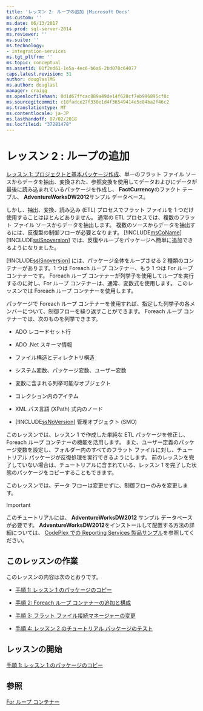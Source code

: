 ```yaml
---
title: 'レッスン 2: ループの追加 |Microsoft Docs'
ms.custom: ''
ms.date: 06/13/2017
ms.prod: sql-server-2014
ms.reviewer: ''
ms.suite: ''
ms.technology:
- integration-services
ms.tgt_pltfrm: ''
ms.topic: conceptual
ms.assetid: 01f2ed61-1e5a-4ec6-b6a6-2bd070c64077
caps.latest.revision: 31
author: douglaslMS
ms.author: douglasl
manager: craigg
ms.openlocfilehash: 0d1d67ffcac889a49de14f628cf7eb996895cf8c
ms.sourcegitcommit: c18fadce27f330e1d4f36549414e5c84ba2f46c2
ms.translationtype: MT
ms.contentlocale: ja-JP
ms.lasthandoff: 07/02/2018
ms.locfileid: "37281478"
---
```

# <a name="lesson-2-adding-looping"></a>レッスン 2 : ループの追加
  [レッスン 1: プロジェクトと基本パッケージ作成](lesson-1-create-a-project-and-basic-package-with-ssis.md)、単一のフラット ファイル ソースからデータを抽出、変換された、参照変換を使用してデータおよびにデータが最後に読み込まれているパッケージを作成し、 **FactCurrency**のファクト テーブル、 **AdventureWorksDW2012**サンプル データベース。  
  
 しかし、抽出、変換、読み込み (ETL) プロセスでフラット ファイルを 1 つだけ使用することはほとんどありません。 通常の ETL プロセスでは、複数のフラット ファイル ソースからデータを抽出します。 複数のソースからデータを抽出するには、反復型の制御フローが必要となります。  [!INCLUDE[msCoName](../includes/msconame-md.md)] [!INCLUDE[ssISnoversion](../includes/ssisnoversion-md.md)] では、反復やループをパッケージへ簡単に追加できるようになりました。  
  
 [!INCLUDE[ssISnoversion](../includes/ssisnoversion-md.md)] には、パッケージ全体をループさせる 2 種類のコンテナーがあります。1 つは Foreach ループ コンテナー、もう 1 つは For ループ コンテナーです。 Foreach ループ コンテナーが列挙子を使用してループを実行するのに対し、For ループ コンテナーは、通常、変数式を使用します。 このレッスンでは Foreach ループ コンテナーを使用します。  
  
 パッケージで Foreach ループ コンテナーを使用すれば、指定した列挙子の各メンバーについて、制御フローを繰り返すことができます。 Foreach ループ コンテナーでは、次のものを列挙できます。  
  
-   ADO レコードセット行  
  
-   ADO .Net スキーマ情報  
  
-   ファイル構造とディレクトリ構造  
  
-   システム変数、パッケージ変数、ユーザー変数  
  
-   変数に含まれる列挙可能なオブジェクト  
  
-   コレクション内のアイテム  
  
-   XML パス言語 (XPath) 式内のノード  
  
-   [!INCLUDE[ssNoVersion](../includes/ssnoversion-md.md)] 管理オブジェクト (SMO)  
  
 このレッスンでは、レッスン 1 で作成した単純な ETL パッケージを修正し、Foreach ループ コンテナーの機能を活用します。 また、ユーザー定義のパッケージ変数を設定し、フォルダー内のすべてのフラット ファイルに対し、チュートリアル パッケージが反復処理を実行できるようにします。 前のレッスンを完了していない場合は、チュートリアルに含まれている、レッスン 1 を完了した状態のパッケージをコピーすることもできます。  
  
 このレッスンでは、データ フローは変更せずに、制御フローのみを変更します。  
  
> [!IMPORTANT]  
>  このチュートリアルには、 **AdventureWorksDW2012** サンプル データベースが必要です。 **AdventureWorksDW2012**をインストールして配置する方法の詳細については、 [CodePlex での Reporting Services 製品サンプル](http://go.microsoft.com/fwlink/p/?LinkID=526910)を参照してください。  
  
## <a name="lesson-tasks"></a>このレッスンの作業  
 このレッスンの内容は次のとおりです。  
  
-   [手順 1: レッスン 1 のパッケージのコピー](lesson-2-1-copying-the-lesson-1-package.md)  
  
-   [手順 2: Foreach ループ コンテナーの追加と構成](lesson-2-2-adding-and-configuring-the-foreach-loop-container.md)  
  
-   [手順 3: フラット ファイル接続マネージャーの変更](lesson-2-3-modifying-the-flat-file-connection-manager.md)  
  
-   [手順 4: レッスン 2 のチュートリアル パッケージのテスト](lesson-2-4-testing-the-lesson-2-tutorial-package.md)  
  
## <a name="start-the-lesson"></a>レッスンの開始  
 [手順 1: レッスン 1 のパッケージのコピー](lesson-2-1-copying-the-lesson-1-package.md)  
  
## <a name="see-also"></a>参照  
 [For ループ コンテナー](control-flow/for-loop-container.md)  
  
  
